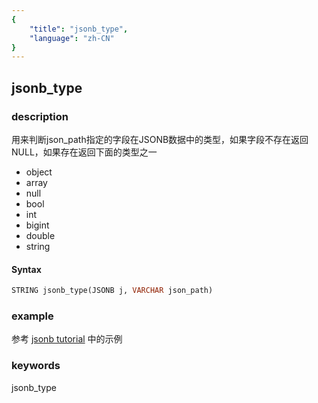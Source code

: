 ```yaml
---
{
    "title": "jsonb_type",
    "language": "zh-CN"
}
---
```


<!-- 
Licensed to the Apache Software Foundation (ASF) under one
or more contributor license agreements.  See the NOTICE file
distributed with this work for additional information
regarding copyright ownership.  The ASF licenses this file
to you under the Apache License, Version 2.0 (the
"License"); you may not use this file except in compliance
with the License.  You may obtain a copy of the License at

  http://www.apache.org/licenses/LICENSE-2.0

Unless required by applicable law or agreed to in writing,
software distributed under the License is distributed on an
"AS IS" BASIS, WITHOUT WARRANTIES OR CONDITIONS OF ANY
KIND, either express or implied.  See the License for the
specific language governing permissions and limitations
under the License.
-->

## jsonb_type

### description

用来判断json_path指定的字段在JSONB数据中的类型，如果字段不存在返回NULL，如果存在返回下面的类型之一

- object
- array
- null
- bool
- int
- bigint
- double
- string

#### Syntax

```sql
STRING jsonb_type(JSONB j, VARCHAR json_path)
```

### example

参考 [jsonb tutorial](../../sql-reference/Data-Types/JSONB.md) 中的示例

### keywords

jsonb_type

